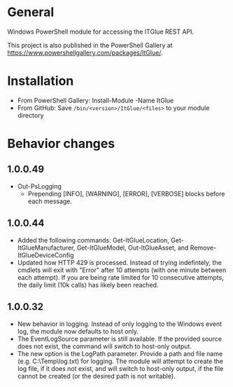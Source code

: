 # General
Windows PowerShell module for accessing the ITGlue REST API.

This project is also published in the PowerShell Gallery at https://www.powershellgallery.com/packages/ItGlue/.

# Installation
* From PowerShell Gallery: Install-Module -Name ItGlue
* From GitHub: Save `/bin/<version>/ItGlue/<files>` to your module directory

# Behavior changes
## 1.0.0.49
- Out-PsLogging
  - Prepending [INFO], [WARNING], [ERROR], [VERBOSE] blocks before each message.
## 1.0.0.44
* Added the following commands: Get-ItGlueLocation, Get-ItGlueManufacturer, Get-ItGlueModel, Out-ItGlueAsset, and Remove-ItGlueDeviceConfig
* Updated how HTTP 429 is processed. Instead of trying indefintely, the cmdlets will exit with "Error" after 10 attempts (with one minute between each attempt). If you are being rate limited for 10 consecutive attempts, the daily limit (10k calls) has likely been reached.
## 1.0.0.32
* New behavior in logging. Instead of only logging to the Windows event log, the module now defaults to host only.
* The EventLogSource parameter is still available. If the provided source does not exist, the command will switch to host-only output.
* The new option is the LogPath parameter. Provide a path and file name (e.g. C:\Temp\log.txt) for logging. The module will attempt to create the log file, if it does not exist, and will switch to host-only output, if the file cannot be created (or the desired path is not writable).